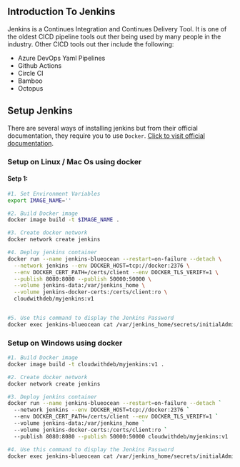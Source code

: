 ## Introduction To Jenkins

Jenkins is a Continues Integration and Continues Delivery Tool. It is one of the oldest CICD pipeline tools out ther being used by many people in the industry. Other CICD tools out ther include the following:

* Azure DevOps Yaml Pipelines
* Github Actions
* Circle CI
* Bamboo
* Octopus

## Setup Jenkins

There are several ways of installing jenkins but from their official documentation, they require you to use `Docker`. [Click to visit official documentation](https://www.jenkins.io/doc/book/installing/docker/).

### Setup on Linux / Mac Os using docker

#### Setp 1:
```bash
#1. Set Environment Variables
export IMAGE_NAME=''

#2. Build Docker image
docker image build -t $IMAGE_NAME .

#3. Create docker network
docker network create jenkins

#4. Deploy jenkins container
docker run --name jenkins-blueocean --restart=on-failure --detach \
  --network jenkins --env DOCKER_HOST=tcp://docker:2376 \
  --env DOCKER_CERT_PATH=/certs/client --env DOCKER_TLS_VERIFY=1 \
  --publish 8080:8080 --publish 50000:50000 \
  --volume jenkins-data:/var/jenkins_home \
  --volume jenkins-docker-certs:/certs/client:ro \
  cloudwithdeb/myjenkins:v1


#5. Use this command to display the Jenkins Password
docker exec jenkins-blueocean cat /var/jenkins_home/secrets/initialAdminPassword

```

### Setup on Windows using docker

```bash
#1. Build Docker image
docker image build -t cloudwithdeb/myjenkins:v1 .

#2. Create docker network
docker network create jenkins

#3. Deploy jenkins container
docker run --name jenkins-blueocean --restart=on-failure --detach `
  --network jenkins --env DOCKER_HOST=tcp://docker:2376 `
  --env DOCKER_CERT_PATH=/certs/client --env DOCKER_TLS_VERIFY=1 `
  --volume jenkins-data:/var/jenkins_home `
  --volume jenkins-docker-certs:/certs/client:ro `
  --publish 8080:8080 --publish 50000:50000 cloudwithdeb/myjenkins:v1

#4. Use this command to display the Jenkins Password
docker exec jenkins-blueocean cat /var/jenkins_home/secrets/initialAdminPassword

```
